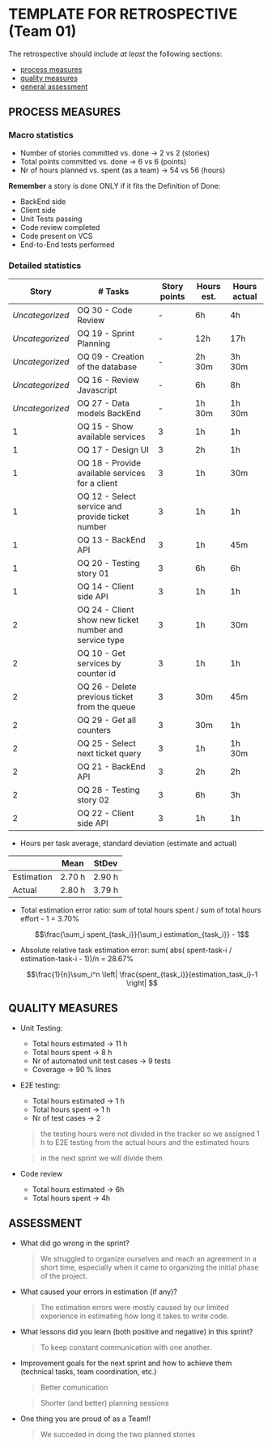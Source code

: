 TEMPLATE FOR RETROSPECTIVE (Team 01)
=====================================

The retrospective should include _at least_ the following
sections:

- [process measures](#process-measures)
- [quality measures](#quality-measures)
- [general assessment](#assessment)

## PROCESS MEASURES 

### Macro statistics

- Number of stories committed vs. done -> 2 vs 2 (stories)
- Total points committed vs. done -> 6 vs 6 (points)
- Nr of hours planned vs. spent (as a team) -> 54 vs 56 (hours)

**Remember** a story is done ONLY if it fits the Definition of Done:
 
- BackEnd side
- Client side
- Unit Tests passing
- Code review completed
- Code present on VCS
- End-to-End tests performed

### Detailed statistics

| Story  | # Tasks | Story points | Hours est. | Hours actual |
|--------|---------|--------|------------|--------------|
| _Uncategorized_   |   OQ 30 - Code Review     |   -    |   6h         |      4h    |
| _Uncategorized_   |   OQ 19 - Sprint Planning     |  -     |       12h     |    17h          |
| _Uncategorized_   |   OQ 09 - Creation of the database     |   -    |   2h 30m         |      3h 30m        |
| _Uncategorized_   |   OQ 16 - Review Javascript    |   -    |     6h       |     8h         |
| _Uncategorized_   |   OQ 27 - Data models BackEnd     |   -    |    1h 30m        |     1h 30m            |
| 1   |   OQ 15 - Show available services       |  3     |     1h       |      1h        |
| 1    |    OQ 17 - Design UI     |    3    |   2h         |      1h        |  
| 1   |   OQ 18 - Provide available services for a client      |   3    |      1h      |       30m       |
| 1    |  OQ 12 - Select service and provide ticket number       |    3    |    1h        |    1h          |  
| 1   | OQ 13 - BackEnd API        |   3    |     1h       |     45m         |
| 1    |  OQ 20 - Testing story 01       |   3     |     6h       |     6h         |  
| 1    |  OQ 14 - Client side API      |     3   |      1h      |     1h         | 
| 2   |   OQ 24 - Client show new ticket number and service type       |    3   |    1h        |      30m        |
| 2    |    OQ 10 - Get services by counter id   |   3     |     1h       |     1h         |  
| 2   |   OQ 26 - Delete previous ticket from the queue      |   3    |    30m        |      45m        |
| 2    |  OQ 29 - Get all counters      |   3     |   30m         |     1h         |  
| 2    |  OQ 25 - Select next ticket query      |   3     |    1h        |    1h 30m          |
| 2   | OQ 21 - BackEnd API        |   3    |     2h       |   2h           |
| 2    |  OQ 28 - Testing story 02       |   3     |    6h        |    3h          |  
| 2    |  OQ 22 - Client side API      |     3   |    1h        |      1h        | 

- Hours per task average, standard deviation (estimate and actual)

|            | Mean | StDev |
|------------|------|-------|
| Estimation |   2.70 h   |   2.90 h    | 
| Actual     |   2.80 h   |    3.79 h  |

- Total estimation error ratio: sum of total hours spent / sum of total hours effort - 1 = 3.70%

    $$\frac{\sum_i spent_{task_i}}{\sum_i estimation_{task_i}} - 1$$
    
- Absolute relative task estimation error: sum( abs( spent-task-i / estimation-task-i - 1))/n = 28.67%

    $$\frac{1}{n}\sum_i^n \left| \frac{spent_{task_i}}{estimation_task_i}-1 \right| $$
  
## QUALITY MEASURES 

- Unit Testing:
  - Total hours estimated -> 11 h
  - Total hours spent -> 8 h
  - Nr of automated unit test cases -> 9 tests
  - Coverage -> 90 % lines
- E2E testing:
  - Total hours estimated -> 1 h 
  - Total hours spent -> 1 h 
  - Nr of test cases -> 2

  > the testing hours were not divided in the tracker so we assigned 1 h to E2E testing from the actual hours and the estimated hours

  > in the next sprint we will divide them

- Code review 
  - Total hours estimated -> 6h
  - Total hours spent -> 4h
  


## ASSESSMENT

- What did go wrong in the sprint?

  > We struggled to organize ourselves and reach an agreement in a short time, especially when it came to organizing the initial phase of the project.

- What caused your errors in estimation (if any)?

  > The estimation errors were mostly caused by our limited experience in estimating how long it takes to write code.

- What lessons did you learn (both positive and negative) in this sprint?

  > To keep constant communication with one another.

- Improvement goals for the next sprint and how to achieve them (technical tasks, team coordination, etc.)

  > Better comunication

  > Shorter (and better) planning sessions

- One thing you are proud of as a Team!!
  > We succeded in doing the two planned stories